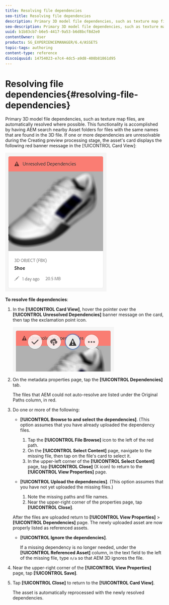 ```yaml
---
title: Resolving file dependencies
seo-title: Resolving file dependencies
description: Primary 3D model file dependencies, such as texture map files, are automatically resolved where possible. This functionality is accomplished by having AEM search nearby Asset folders for files with the same names that are found in the 3D file.
seo-description: Primary 3D model file dependencies, such as texture map files, are automatically resolved where possible. This functionality is accomplished by having AEM search nearby Asset folders for files with the same names that are found in the 3D file.
uuid: b1b83cb7-b6e5-4417-9a53-b6d8bcf8d2e0
contentOwner: User
products: SG_EXPERIENCEMANAGER/6.4/ASSETS
topic-tags: authoring
content-type: reference
discoiquuid: 14754023-e7c4-4dc5-a9d8-408b81861d95
---
```


# Resolving file dependencies{#resolving-file-dependencies}

Primary 3D model file dependencies, such as texture map files, are automatically resolved where possible. This functionality is accomplished by having AEM search nearby Asset folders for files with the same names that are found in the 3D file. If one or more dependencies are unresolvable during the Creating preview processing stage, the asset's card displays the following red banner message in the [!UICONTROL Card View]:

![](assets/chlimage_1-189.png)

**To resolve file dependencies**:

1. In the **[!UICONTROL Card View]**, hover the pointer over the **[!UICONTROL Unresolved Dependencies]** banner message on the card, then tap the exclamation point icon.

   ![](assets/chlimage_1-190.png)

1. On the metadata properties page, tap the **[!UICONTROL Dependencies]** tab.

   The files that AEM could not auto-resolve are listed under the Original Paths column, in red.

1. Do one or more of the following:

    * **[!UICONTROL Browse to and select the dependencies]**. (This option assumes that you have already uploaded the dependency files.

        1. Tap the **[!UICONTROL File Browse]** icon to the left of the red path.
        1. On the **[!UICONTROL Select Content]** page, navigate to the missing file, then tap on the file's card to select it.
        1. In the upper-left corner of the **[!UICONTROL Select Content]** page, tap **[!UICONTROL Close]** (X icon) to return to the **[!UICONTROL View Properties]** page.

    * **[!UICONTROL Upload the dependencies]**. (This option assumes that you have not yet uploaded the missing files.)

        1. Note the missing paths and file names.
        1. Near the upper-right corner of the properties page, tap **[!UICONTROL Close]**.

   After the files are uploaded return to **[!UICONTROL View Properties]** &gt; **[!UICONTROL Dependencies]** page. The newly uploaded asset are now properly listed as referenced assets.

    * **[!UICONTROL Ignore the dependencies]**. 

      If a missing dependency is no longer needed, under the **[!UICONTROL Referenced Asset]** column, in the text field to the left of the missing file, type `n/a` so that AEM 3D ignores the file.

1. Near the upper-right corner of the **[!UICONTROL View Properties]** page, tap **[!UICONTROL Save]**.
1. Tap **[!UICONTROL Close]** to return to the **[!UICONTROL Card View]**.

   The asset is automatically reprocessed with the newly resolved dependencies.


